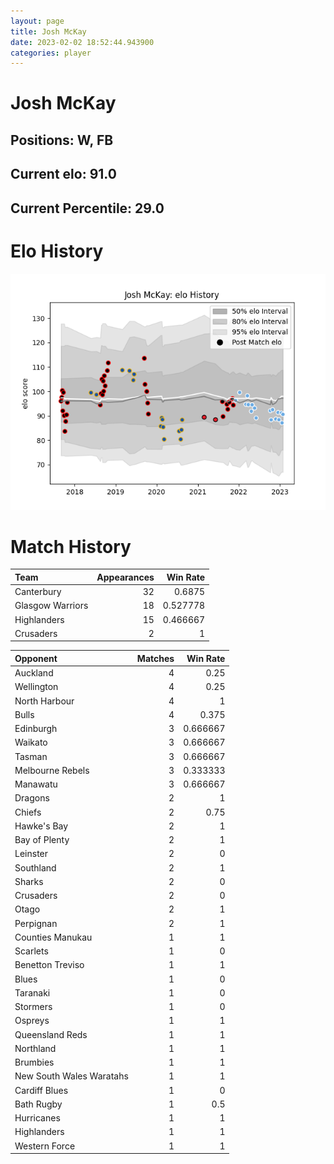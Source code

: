 ```yaml
---  
layout: page  
title: Josh McKay  
date: 2023-02-02 18:52:44.943900  
categories: player  
---
```

# Josh McKay

## Positions: W, FB

## Current elo: 91.0

## Current Percentile: 29.0

# Elo History


![elo history](history_JoshMcKay.png)
# Match History


| Team             |   Appearances |   Win Rate |
|:-----------------|--------------:|-----------:|
| Canterbury       |            32 |   0.6875   |
| Glasgow Warriors |            18 |   0.527778 |
| Highlanders      |            15 |   0.466667 |
| Crusaders        |             2 |   1        |

| Opponent                 |   Matches |   Win Rate |
|:-------------------------|----------:|-----------:|
| Auckland                 |         4 |   0.25     |
| Wellington               |         4 |   0.25     |
| North Harbour            |         4 |   1        |
| Bulls                    |         4 |   0.375    |
| Edinburgh                |         3 |   0.666667 |
| Waikato                  |         3 |   0.666667 |
| Tasman                   |         3 |   0.666667 |
| Melbourne Rebels         |         3 |   0.333333 |
| Manawatu                 |         3 |   0.666667 |
| Dragons                  |         2 |   1        |
| Chiefs                   |         2 |   0.75     |
| Hawke's Bay              |         2 |   1        |
| Bay of Plenty            |         2 |   1        |
| Leinster                 |         2 |   0        |
| Southland                |         2 |   1        |
| Sharks                   |         2 |   0        |
| Crusaders                |         2 |   0        |
| Otago                    |         2 |   1        |
| Perpignan                |         2 |   1        |
| Counties Manukau         |         1 |   1        |
| Scarlets                 |         1 |   0        |
| Benetton Treviso         |         1 |   1        |
| Blues                    |         1 |   0        |
| Taranaki                 |         1 |   0        |
| Stormers                 |         1 |   0        |
| Ospreys                  |         1 |   1        |
| Queensland Reds          |         1 |   1        |
| Northland                |         1 |   1        |
| Brumbies                 |         1 |   1        |
| New South Wales Waratahs |         1 |   1        |
| Cardiff Blues            |         1 |   0        |
| Bath Rugby               |         1 |   0.5      |
| Hurricanes               |         1 |   1        |
| Highlanders              |         1 |   1        |
| Western Force            |         1 |   1        |